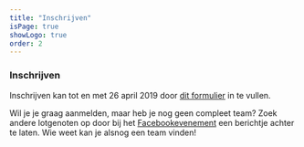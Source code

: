 ```yaml
---
title: "Inschrijven"
isPage: true
showLogo: true
order: 2
---
```


### Inschrijven
Inschrijven kan tot en met 26 april 2019 door <a href="https://goo.gl/forms/edBI9wvlPWOIQElx1" target="_blank">dit formulier</a> in te vullen.

Wil je je graag aanmelden, maar heb je nog geen compleet team? Zoek andere lotgenoten op door bij het <a target="_blank" href="https://www.facebook.com/events/1468075653237350/">Facebookevenement</a> een berichtje achter te laten. Wie weet kan je alsnog een team vinden!

